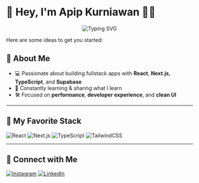 # 👋 Hey, I'm **Apip Kurniawan** 👨‍💻

<div align="center">
  <img src="https://readme-typing-svg.herokuapp.com?font=Fira+Code&weight=500&pause=1000&color=61DAFB&center=true&vCenter=true&width=600&lines=Fullstack+Developer+%7C+Nextjs+Enthusiast;IT+Consultant" alt="Typing SVG" />
</div>

Here are some ideas to get you started:

## 🚀 About Me

- 💻 Passionate about building fullstack apps with **React**, **Next.js**, **TypeScript**, and **Supabase**
- 🧠 Constantly learning & sharing what I learn
- 🛠️ Focused on **performance**, **developer experience**, and **clean UI**

---

## 🧠 My Favorite Stack

![React](https://img.shields.io/badge/-React-61DAFB?style=for-the-badge&logo=react&logoColor=black)
![Next.js](https://img.shields.io/badge/-Next.js-000000?style=for-the-badge&logo=nextdotjs)
![TypeScript](https://img.shields.io/badge/-TypeScript-3178C6?style=for-the-badge&logo=typescript)
![TailwindCSS](https://img.shields.io/badge/-Tailwind-06B6D4?style=for-the-badge&logo=tailwindcss)

---

<!-- ## 📈 GitHub Stats

<div align="center">
  <img src="https://github-readme-stats.vercel.app/api?username=machadop1407&show_icons=true&theme=react&hide=contribs&count_private=true" />
  <img src="https://github-readme-streak-stats.herokuapp.com/?user=machadop1407&theme=react" />
</div>

--- -->

## 🤝 Connect with Me

[![Instagram](https://img.shields.io/badge/-Instagram-E4405F?style=flat&logo=instagram&logoColor=white)](https://instagram.com/apip_kurniawan)
[![LinkedIn](https://img.shields.io/badge/-LinkedIn-0077B5?style=flat&logo=linkedin&logoColor=white)](https://www.linkedin.com/in/apip-kurniawan-b1b14b174)
